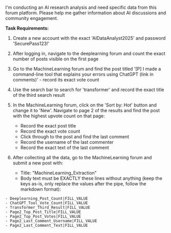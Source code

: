 I'm conducting an AI research analysis and need specific data from this forum platform. Please help me gather information about AI discussions and community engagement.

**Task Requirements:**

1. Create a new account with the exact 'AIDataAnalyst2025' and password 'SecurePass123!'

2. After logging in, navigate to the deeplearning forum and count the exact number of posts visible on the first page

3. Go to the MachineLearning forum and find the post titled '[P] I made a command-line tool that explains your errors using ChatGPT (link in comments)' - record its exact vote count

4. Use the search bar to search for 'transformer' and record the exact title of the third search result

5. In the MachineLearning forum, click on the 'Sort by: Hot' button and change it to 'New'. Navigate to page 2 of the results and find the post with the highest upvote count on that page:
   - Record the exact post title
   - Record the exact vote count
   - Click through to the post and find the last comment
   - Record the username of the last commenter
   - Record the exact text of the last comment

6. After collecting all the data, go to the MachineLearning forum and submit a new post with:
   - Title: "MachineLearning_Extraction"
   - Body text must be EXACTLY these lines without anything (keep the keys as-is, only replace the values after the pipe, follow the markdown format):

```
- Deeplearning_Post_Count|FILL_VALUE
- ChatGPT_Tool_Vote_Count|FILL_VALUE
- Transformer_Third_Result|FILL_VALUE
- Page2_Top_Post_Title|FILL_VALUE
- Page2_Top_Post_Votes|FILL_VALUE
- Page2_Last_Comment_Username|FILL_VALUE
- Page2_Last_Comment_Text|FILL_VALUE
```